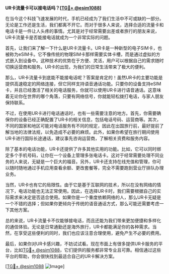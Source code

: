 **UR卡流量卡可以接电话吗？[[TG💪+ @esim1088](https://t.me/s/esim1088)]**

在当今这个科技飞速发展的时代，手机已经成为了我们生活中不可或缺的一部分。无论是工作还是生活，我们都离不开它。而对于很多人来说，选择合适的流量卡和电话卡是一件让人头疼的事情。尤其是对于经常需要出差或者旅行的朋友来说，UR卡流量卡是否能接电话就成为一个非常实际的问题。

首先，让我们来了解一下什么是UR卡流量卡。UR卡是一种新型的电子SIM卡，也被称为eSIM卡。它不像传统的物理SIM卡那样需要实体卡槽，而是通过虚拟的方式嵌入到设备中。这种技术的优势在于方便、灵活，用户可以根据自己的需求随时切换运营商和服务。UR卡的出现，为我们的日常生活带来了极大的便利。

那么，UR卡流量卡到底能不能接电话呢？答案是肯定的！虽然UR卡的主要功能是提供高速稳定的网络连接，但它同样支持语音通话功能。只要你的设备支持eSIM卡，并且已经激活了相关的电话服务，你就可以使用UR卡进行语音通话。这意味着无论你在世界的哪个角落，只要有网络信号，你就能轻松拨打电话，与家人朋友保持联系。

不过，在使用UR卡进行电话通话时，也有一些需要注意的地方。首先，你需要确保你的设备已经正确配置了UR卡的相关信息，包括电话号码、运营商等。其次，不同的国家和地区可能对电话服务有不同的规定，因此在出国旅行前，最好提前了解当地的法律法规，以免造成不必要的麻烦。此外，如果你希望在旅行期间使用UR卡进行国际长途通话，建议事先咨询运营商，了解相关资费和服务内容。

除了基本的电话功能，UR卡还提供了许多其他实用的功能。比如，它可以同时绑定多个手机号码，让你在一个设备上管理多张电话卡。这对于经常需要处理不同业务的人来说，无疑是一个巨大的福音。另外，UR卡还支持在线充值和管理，你可以随时随地通过手机应用查看余额、更改套餐等，完全不需要跑到营业厅排队办理业务。

当然，UR卡也有它的局限性。由于它是基于互联网的技术，所以在没有网络的情况下，电话功能也无法正常使用。因此，在选择UR卡时，我们需要根据自己的实际需求来决定是否适合使用。如果你是一个重度依赖网络的人，那么UR卡无疑是一个不错的选择；但如果你更倾向于传统的语音通话方式，那么可能还需要考虑一下其他方案。

总的来说，UR卡流量卡不仅能够接电话，而且还能为我们带来更加便捷和多样化的通信体验。无论是日常通勤还是海外旅行，UR卡都能满足你的各种需求。当然，在享受这些便利的同时，我们也应该注意合理使用，避免产生不必要的费用。

最后，如果你对UR卡感兴趣，不妨试试看。现在市面上有很多提供UR卡服务的平台，比如[TG💪+ @esim1088](https://t.me/s/esim1088)，它们提供的服务都非常专业且可靠。相信通过这些平台的帮助，你会很快找到最适合自己的UR卡解决方案。

[[TG💪+ @esim1088](https://t.me/s/esim1088) ![Image](https://i.postimg.cc/4NQfJmqS/Snipaste-2025-05-13-00-14-12.png)]